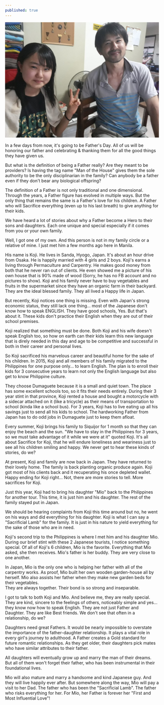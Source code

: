 ```yaml
---
published: true
---
```

![Father](/images/Father.jpg)

In a few days from now, it's going to be Father's Day. 
All of us will be honoring our father and celebrating & thanking them for all the good things they have given us.

But what is the definition of being a Father really? 
Are they meant to be providers? Is having the tag name "Man of the House" gives them the sole authority to be the only disciplinarian in the family?
Can anybody be a father even if they don't bear any biological offspring?  

The definition of a Father is not only traditional and one dimensional. Through the years, a Father figure has evolved in multiple ways.
But the only thing that remains the same is a Father's love for his children. 
A Father who will Sacrifice everything (even up to his last breath) to give anything for their kids. 

We have heard a lot of stories about why a Father become a Hero to their sons and daughters. Each one unique and special especially if it comes from you or your own family.

Well, I got one of my own. And this person is not in my family circle or a relative of mine. I just met him a few months ago here in Manila.

His name is Koji. He lives in Sanda, Hyogo, Japan. 
It's about an hour drive from Osaka. 
He is happily married with 4 girls and 2 boys. 
Koji's earns a living through Permaculture and Carpentry. He makes good money from both that he never ran out of clients. 
He even showed me a picture of his own house that is 90% made of wood (Sorry, he has no FB account and no pictures to show). 
Koji and his family never have to buy vegetables and fruits in the supermarket since they have an organic farm in their backyard.
They are the ideal blessed family. They all lived a Happy life in Japan.

But recently, Koji notices one thing is missing. 
Even with Japan's strong economic status, they still lack one thing... most of the Japanese don't know how to speak ENGLISH.
They have good schools, Yes. But that's about it. 
These kids don't practice their English when they are out of their school premises.

Koji realized that something must be done. Both Koji and his wife doesn't speak English too, so how on earth can their kids learn this new language that is direly needed in this day and age to be competitive and successful in both in their career and personal lives. 

So Koji sacrificed his marvelous career and beautiful home for the sake of his children. 
In 2015, Koji and all members of his family migrated to the Philippines for one purpose only... to learn English.
The plan is to enroll their kids for 3 consecutive years to learn not only the English language but also get to know  Philippine culture. 

They choose Dumaguete because it is a small and quiet town. The place has some excellent schools too, so it fits their needs entirely. 
During their 3 year stint in that province, Koji rented a house and bought a motorcycle with a sidecar attached on it (like a tricycle) as their means of transportation to school (kinda like a school bus).
For 3 years, Koji has to live eating up all his savings just to send all his kids to school. The hardworking Father from Japan has to do odd jobs in Dumaguete just to keep them afloat.

Every summer, Koji brings his family to Siquijor for 1 month so that they can enjoy the beach and the sun. 
"We have to stay in the Philippines for 3 years, so we must take advantage of it while we were at it" quoted Koji. 
It's all about Sacrifice for Koji, that he will endure loneliness and weariness just to see all his children smiling and happy.
We never get to hear these kinds of stories, do we?

At present, Koji and family are now back in Japan. 
They have returned to their lovely home. The family is back planting organic produce again.
Koji got most of his clients back and it recuperating his once depleted wallet. 
Happy ending for Koji right... Not, there are more stories to tell. More sacrifices for Koji. 

Just this year, Koji had to bring his daughter "Mio" back to the Philippines for another tour. This time, it is just him and his daughter. The rest of the family stayed put in Japan.

We should be hearing complaints from Koji this time around but no, he went on his ways and did everything for his daughter.
Koji is what I can say a "Sacrificial Lamb" for the family. 
It is just in his nature to yield everything for the sake of those who are in need. 

Koji's second trip to the Philippines is where I met him and his daughter Mio. During our brief stint with these 2 Japanese tourists, I notice something special. 
Of all of Koji's 6 children, Mio is the favorite. 
Everything that Mio asked, she then receives. Mio's father is her buddy. They are very close to one another. 

In Japan, Mio is the only one who is helping her father with all of the carpentry works. As proof, Mio built her own wooden garden-house all by herself.
Mio also assists her father when they make new garden beds for their vegetables.  
They are always together. Their bond is so strong and inseparable. 

I got to talk to both Koji and Mio. And believe me, they are really special. They are kind, sincere to the feelings of others, noticeably simple and yes... they know now how to speak English. 
They are not just Father and Daughter. They are like Best friends. We don't see that often in a relationship, do we?

Daughters need great Fathers. It would be nearly impossible to overstate the importance of the father-daughter relationship. It plays a vital role in every girl's journey to adulthood.
A Father creates a Gold standard for future romantic relationships. As they get older, their daughters pick mates who have similar attributes to their father.

All daughters will eventually grow up and marry the man of their dreams. But all of them won't forget their father, who has been instrumental in their foundational lives. 

Mio will also mature and marry a handsome and kind Japanese guy. And they will live happily ever after.
But somewhere along the way, Mio will pay a visit to her Dad.
The father who has been the "Sacrificial Lamb". The father who risks everything for her. 
For Mio, her Father is forever her "First and Most Influential Love"!

 

  